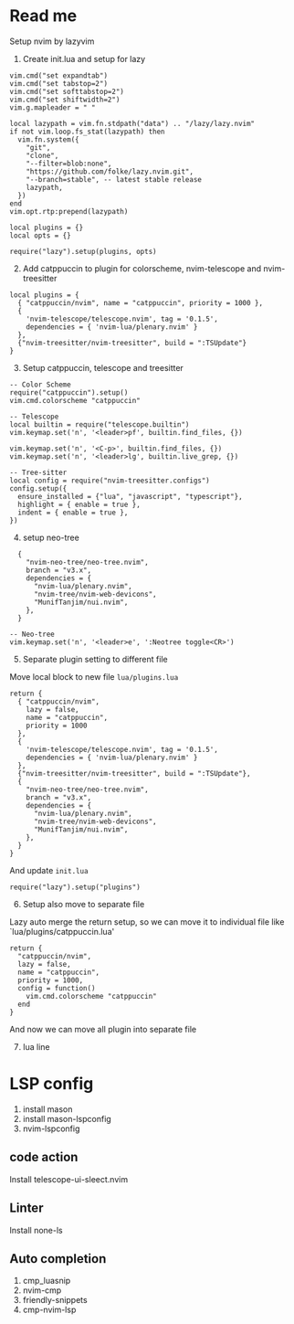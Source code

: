 # Read me

Setup nvim by lazyvim

1. Create init.lua and setup for lazy

```
vim.cmd("set expandtab")
vim.cmd("set tabstop=2")
vim.cmd("set softtabstop=2")
vim.cmd("set shiftwidth=2")
vim.g.mapleader = " "

local lazypath = vim.fn.stdpath("data") .. "/lazy/lazy.nvim"
if not vim.loop.fs_stat(lazypath) then
  vim.fn.system({
    "git",
    "clone",
    "--filter=blob:none",
    "https://github.com/folke/lazy.nvim.git",
    "--branch=stable", -- latest stable release
    lazypath,
  })
end
vim.opt.rtp:prepend(lazypath)

local plugins = {}
local opts = {}

require("lazy").setup(plugins, opts)
```

2. Add catppuccin to plugin for colorscheme, nvim-telescope and nvim-treesitter

```
local plugins = {
  { "catppuccin/nvim", name = "catppuccin", priority = 1000 },
  {
    'nvim-telescope/telescope.nvim', tag = '0.1.5',
    dependencies = { 'nvim-lua/plenary.nvim' }
  },
  {"nvim-treesitter/nvim-treesitter", build = ":TSUpdate"}
}
```
3. Setup catppuccin, telescope and treesitter

```
-- Color Scheme
require("catppuccin").setup()
vim.cmd.colorscheme "catppuccin"

-- Telescope
local builtin = require("telescope.builtin")
vim.keymap.set('n', '<leader>pf', builtin.find_files, {})

vim.keymap.set('n', '<C-p>', builtin.find_files, {})
vim.keymap.set('n', '<leader>lg', builtin.live_grep, {})

-- Tree-sitter
local config = require("nvim-treesitter.configs")
config.setup({
  ensure_installed = {"lua", "javascript", "typescript"},
  highlight = { enable = true },
  indent = { enable = true },
})
```

4. setup neo-tree

```
  {
    "nvim-neo-tree/neo-tree.nvim",
    branch = "v3.x",
    dependencies = {
      "nvim-lua/plenary.nvim",
      "nvim-tree/nvim-web-devicons",
      "MunifTanjim/nui.nvim",
    },
  }
```

```
-- Neo-tree
vim.keymap.set('n', '<leader>e', ':Neotree toggle<CR>')
```

5. Separate plugin setting to different file

Move local block to new file `lua/plugins.lua`

```
return {
  { "catppuccin/nvim",
    lazy = false,
    name = "catppuccin",
    priority = 1000
  },
  {
    'nvim-telescope/telescope.nvim', tag = '0.1.5',
    dependencies = { 'nvim-lua/plenary.nvim' }
  },
  {"nvim-treesitter/nvim-treesitter", build = ":TSUpdate"},
  {
    "nvim-neo-tree/neo-tree.nvim",
    branch = "v3.x",
    dependencies = {
      "nvim-lua/plenary.nvim",
      "nvim-tree/nvim-web-devicons",
      "MunifTanjim/nui.nvim",
    },
  }
}
```

And update `init.lua`

```
require("lazy").setup("plugins")
```

6. Setup also move to separate file

Lazy auto merge the return setup, so we can move it to individual file like `lua/plugins/catppuccin.lua'

```
return {
  "catppuccin/nvim",
  lazy = false,
  name = "catppuccin",
  priority = 1000,
  config = function()
    vim.cmd.colorscheme "catppuccin"
  end
}
```

And now we can move all plugin into separate file

7. lua line

# LSP config

1. install mason
2. install mason-lspconfig
3. nvim-lspconfig

## code action

Install telescope-ui-sleect.nvim

## Linter

Install none-ls 

## Auto completion

1. cmp_luasnip
2. nvim-cmp
3. friendly-snippets
4. cmp-nvim-lsp
